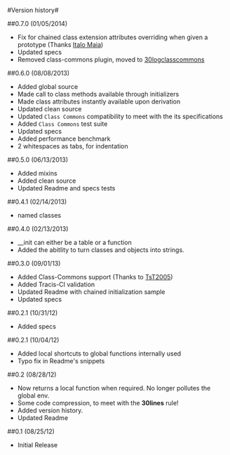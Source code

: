 #Version history#

##0.7.0 (01/05/2014)
* Fix for chained class extension attributes overriding when given a prototype (Thanks [Italo Maia](https://github.com/Yonaba/30log/issues/7))
* Updated specs
* Removed class-commons plugin, moved to [30logclasscommons](http://github.com/Yonaba/30logclasscommons)

##0.6.0 (08/08/2013)
* Added global source
* Made call to class methods available through initializers
* Made class attributes instantly available upon derivation
* Updated clean source
* Updated `Class Commons` compatibility to meet with the its specifications
* Added `Class Commons` test suite
* Updated specs
* Added performance benchmark
* 2 whitespaces as tabs, for indentation

##0.5.0 (06/13/2013)
* Added mixins
* Added clean source
* Updated Readme and specs tests

##0.4.1 (02/14/2013)
* named classes

##0.4.0 (02/13/2013)
* __init can either be a table or a function
* Added the abitlity to turn classes and objects into strings.

##0.3.0 (09/01/13)
* Added Class-Commons support (Thanks to [TsT2005](https://github.com/tst2005))
* Added Tracis-CI validation
* Updated Readme with chained initialization sample
* Updated specs

##0.2.1 (10/31/12)
* Added specs

##0.2.1 (10/04/12)
* Added local shortcuts to global functions internally used
* Typo fix in Readme's snippets

##0.2 (08/28/12)
* Now returns a local function when required. No longer pollutes the global env.
* Some code compression, to meet with the **30lines** rule!
* Added version history.
* Updated Readme

##0.1 (08/25/12)
* Initial Release
